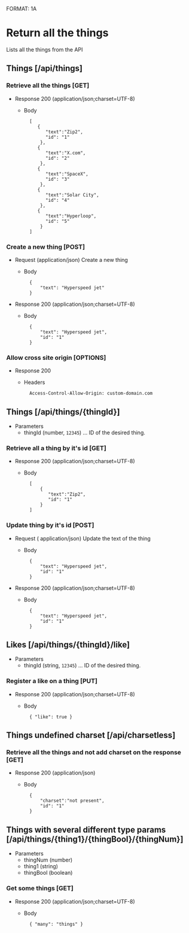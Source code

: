FORMAT: 1A

# Return all the things
Lists all the things from the API

## Things [/api/things]

### Retrieve all the things [GET]

+ Response 200 (application/json;charset=UTF-8)

    + Body

            [
               {
                  "text":"Zip2",
                  "id": "1"
                },
               {
                  "text":"X.com",
                  "id": "2"
                },
               {
                  "text":"SpaceX",
                  "id": "3"
                },
               {
                  "text":"Solar City",
                  "id": "4"
                },
               {
                  "text":"Hyperloop",
                  "id": "5"
                }
            ]
            
### Create a new thing [POST]

+ Request (application/json)
Create a new thing

    + Body

            {
                "text": "Hyperspeed jet"
            }

+ Response 200 (application/json;charset=UTF-8)

    + Body

            {
                "text": "Hyperspeed jet",
                "id": "1"
            }
            
### Allow cross site origin [OPTIONS]

+ Response 200
    + Headers

            Access-Control-Allow-Origin: custom-domain.com

## Things [/api/things/{thingId}]

+ Parameters
    + thingId (number, `12345`) ... ID of the desired thing.

### Retrieve all a thing by it's id [GET]

+ Response 200 (application/json;charset=UTF-8)

    + Body

            [
                {
                   "text":"Zip2",
                   "id": "1"
                }
            ]

### Update thing by it's id [POST]

+ Request ( application/json)
Update the text of the thing

    + Body

            {
                "text": "Hyperspeed jet",
                "id": "1"
            }

+ Response 200 (application/json;charset=UTF-8)

    + Body

            {
                "text": "Hyperspeed jet",
                "id": "1"
            }

## Likes [/api/things/{thingId}/like]

+ Parameters
    + thingId (string, `12345`) ... ID of the desired thing.

### Register a like on a thing [PUT]

+ Response 200 (application/json;charset=UTF-8)

    + Body

            { "like": true }


## Things undefined charset [/api/charsetless]

### Retrieve all the things and not add charset on the response [GET]

+ Response 200 (application/json)

    + Body

            {
                "charset":"not present",
                "id": "1"
            }

## Things with several different type params [/api/things/{thing1}/{thingBool}/{thingNum}]

+ Parameters
    + thingNum (number)
    + thing1 (string)
    + thingBool (boolean)
    
### Get some things [GET]

+ Response 200 (application/json;charset=UTF-8)

    + Body
    
            { "many": "things" }
